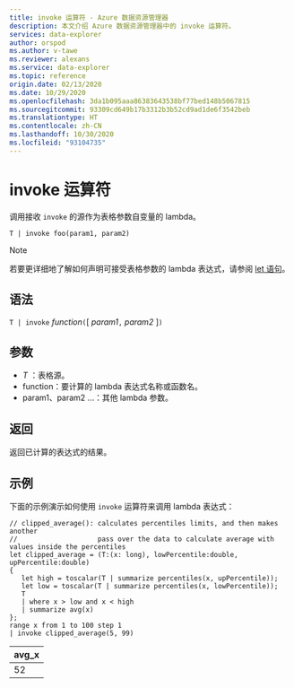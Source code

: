 ```yaml
---
title: invoke 运算符 - Azure 数据资源管理器
description: 本文介绍 Azure 数据资源管理器中的 invoke 运算符。
services: data-explorer
author: orspod
ms.author: v-tawe
ms.reviewer: alexans
ms.service: data-explorer
ms.topic: reference
origin.date: 02/13/2020
ms.date: 10/29/2020
ms.openlocfilehash: 3da1b095aaa86383643538bf77bed148b5067815
ms.sourcegitcommit: 93309cd649b17b3312b3b52cd9ad1de6f3542beb
ms.translationtype: HT
ms.contentlocale: zh-CN
ms.lasthandoff: 10/30/2020
ms.locfileid: "93104735"
---
```

# <a name="invoke-operator"></a>invoke 运算符

调用接收 `invoke` 的源作为表格参数自变量的 lambda。

```kusto
T | invoke foo(param1, param2)
```

> [!NOTE]
> 若要更详细地了解如何声明可接受表格参数的 lambda 表达式，请参阅 [let 语句](./letstatement.md)。
 
## <a name="syntax"></a>语法

`T | invoke` *function*`(`[ *param1*`,` *param2* ]`)`

## <a name="arguments"></a>参数

* *T* ：表格源。
* function：要计算的 lambda 表达式名称或函数名。
* param1、param2 ...：其他 lambda 参数。

## <a name="returns"></a>返回

返回已计算的表达式的结果。

## <a name="example"></a>示例

下面的示例演示如何使用 `invoke` 运算符来调用 lambda 表达式：

<!-- csl: https://help.kusto.chinacloudapi.cn:443/KustoMonitoringPersistentDatabase -->
```kusto
// clipped_average(): calculates percentiles limits, and then makes another 
//                    pass over the data to calculate average with values inside the percentiles
let clipped_average = (T:(x: long), lowPercentile:double, upPercentile:double)
{
   let high = toscalar(T | summarize percentiles(x, upPercentile));
   let low = toscalar(T | summarize percentiles(x, lowPercentile));
   T 
   | where x > low and x < high
   | summarize avg(x) 
};
range x from 1 to 100 step 1
| invoke clipped_average(5, 99)
```

|avg_x|
|---|
|52|
